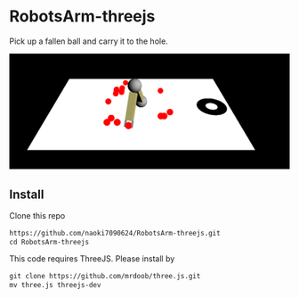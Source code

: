 # RobotsArm-threejs
Pick up a fallen ball and carry it to the hole.

<img src="overview.PNG" width="512">

## Install
Clone this repo
```
https://github.com/naoki7090624/RobotsArm-threejs.git
cd RobotsArm-threejs
```
This code requires ThreeJS. Please install by
```
git clone https://github.com/mrdoob/three.js.git
mv three.js threejs-dev
```


